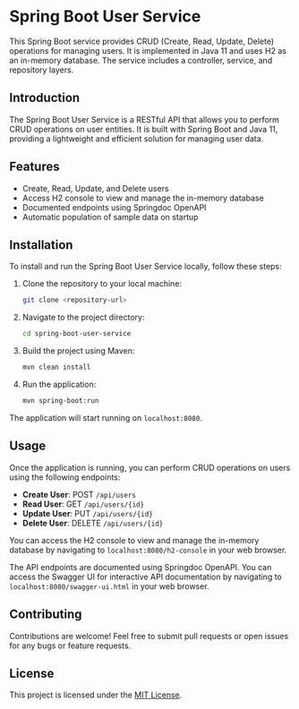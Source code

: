 # Spring Boot User Service

This Spring Boot service provides CRUD (Create, Read, Update, Delete) operations for managing users. It is implemented in Java 11 and uses H2 as an in-memory database. The service includes a controller, service, and repository layers.

## Introduction

The Spring Boot User Service is a RESTful API that allows you to perform CRUD operations on user entities. It is built with Spring Boot and Java 11, providing a lightweight and efficient solution for managing user data.

## Features

- Create, Read, Update, and Delete users
- Access H2 console to view and manage the in-memory database
- Documented endpoints using Springdoc OpenAPI
- Automatic population of sample data on startup

## Installation

To install and run the Spring Boot User Service locally, follow these steps:

1. Clone the repository to your local machine:

    ```bash
    git clone <repository-url>
    ```

2. Navigate to the project directory:

    ```bash
    cd spring-boot-user-service
    ```

3. Build the project using Maven:

    ```bash
    mvn clean install
    ```

4. Run the application:

    ```bash
    mvn spring-boot:run
    ```

The application will start running on `localhost:8080`.

## Usage

Once the application is running, you can perform CRUD operations on users using the following endpoints:

- **Create User**: POST `/api/users`
- **Read User**: GET `/api/users/{id}`
- **Update User**: PUT `/api/users/{id}`
- **Delete User**: DELETE `/api/users/{id}`

You can access the H2 console to view and manage the in-memory database by navigating to `localhost:8080/h2-console` in your web browser.

The API endpoints are documented using Springdoc OpenAPI. You can access the Swagger UI for interactive API documentation by navigating to `localhost:8080/swagger-ui.html` in your web browser.

## Contributing

Contributions are welcome! Feel free to submit pull requests or open issues for any bugs or feature requests.

## License

This project is licensed under the [MIT License](LICENSE).
